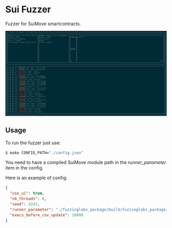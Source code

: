 # Sui Fuzzer

Fuzzer for SuiMove smartcontracts.

![screenshot](./imgs/screenshot1.png)

## Usage

To run the fuzzer just use:

```bash
$ make CONFIG_PATH="./config.json"
```

You need to have a compiled SuiMove module path in the *runner_parameter* item in the config.

Here is an example of config:

```json
{
  "use_ui": true,
  "nb_threads": 8,
  "seed": 4242,
  "runner_parameter": "./fuzzinglabs_package/build/fuzzinglabs_package/bytecode_modules/fuzzinglabs_module.mv",
  "execs_before_cov_update": 10000
}
```
